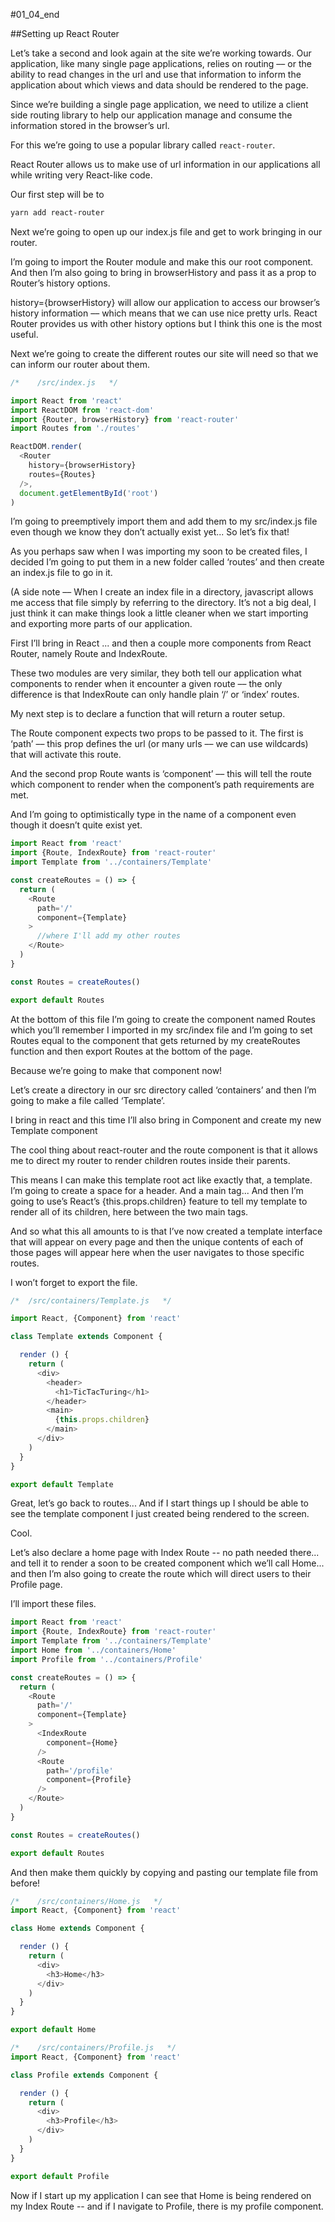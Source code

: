 #01_04_end

##Setting up React Router


Let’s take a second and look again at the site we’re working towards. Our application, like many single page applications, relies on routing –– or the ability to read changes in the url and use that information to inform the application about which views and data should be rendered to the page.

Since we’re building a single page application, we need to utilize a client side routing library to help our application manage and consume the information stored in the browser’s url.


For this we’re going to use a popular library called `react-router`.

React Router allows us to make use of url information in our applications all while writing very React-like code.

Our first step will be to

```bash
yarn add react-router
```

Next we’re going to open up our index.js file and get to work bringing in our router.

I’m going to import the Router module and make this our root component. And then I’m also going to bring in browserHistory and pass it as a prop to Router’s history options.

history={browserHistory} will allow our application to access our browser’s history information –– which means that we can use nice pretty urls. React Router provides us with other history options but I think this one is the most useful.


Next we’re going to create the different routes our site will need so that we can inform our router about them.

```javascript
/*    /src/index.js   */

import React from 'react'
import ReactDOM from 'react-dom'
import {Router, browserHistory} from 'react-router'
import Routes from './routes'

ReactDOM.render(
  <Router
    history={browserHistory}
    routes={Routes}
  />,
  document.getElementById('root')
)
```

I’m going to preemptively import them and add them to my src/index.js file even though we know they don’t actually exist yet... So let’s fix that!

As you perhaps saw when I was importing my soon to be created files, I decided I’m going to put them in a new folder called ‘routes’  and then create an index.js file to go in it.

(A side note –– When I create an index file in a directory, javascript allows me access that file simply by referring to the directory. It’s not a big deal, I just think it can make things look a little cleaner when we start importing and exporting more parts of our application.

First I’ll bring in React ... and then a couple more components from React Router, namely Route and IndexRoute.

These two modules are very similar, they both tell our application what components to render when it encounter a given route –– the only difference is that IndexRoute can only handle plain ‘/’ or ‘index’ routes.

My next step is to declare a function that will return a router setup.

The Route component expects two props to be passed to it. The first is ‘path’ –– this prop defines the url (or many urls –– we can use wildcards) that will activate this route.

And the second prop Route wants is ‘component’ –– this will tell the route which component to render when the component’s path requirements are met.

And I’m going to optimistically type in the name of a component even though it doesn’t quite exist yet.

```javascript
import React from 'react'
import {Route, IndexRoute} from 'react-router'
import Template from '../containers/Template'

const createRoutes = () => {
  return (
    <Route
      path='/'
      component={Template}
    >
      //where I'll add my other routes
    </Route>
  )
}

const Routes = createRoutes()

export default Routes
```

At the bottom of this file I’m going to create the component named Routes which you’ll remember I imported in my src/index file and I’m going to set Routes equal to the component that gets returned by my createRoutes function and then export Routes at the bottom of the page.

Because we’re going to make that component now!

Let’s create a directory in our src directory called ‘containers’ and then I’m going to make a file called ‘Template’.

I bring in react and this time I’ll also bring in Component and create my new Template component

The cool thing about react-router and the route component is that it allows me to direct my router to render children routes inside their parents.

This means I can make this template root act like exactly that, a template. I’m going to create a space for a header. And a main tag... And then I’m going to use’s React’s {this.props.children} feature to tell my template to render all of its children, here between the two main tags.

And so what this all amounts to is that I’ve now created a template interface that will appear on every page and then the unique contents of each of those pages will appear here when the user navigates to those specific routes.

I won’t forget to export the file.

```javascript
/*  /src/containers/Template.js   */

import React, {Component} from 'react'

class Template extends Component {

  render () {
    return (
      <div>
        <header>
          <h1>TicTacTuring</h1>
        </header>
        <main>
          {this.props.children}
        </main>
      </div>
    )
  }
}

export default Template

```

Great, let’s go back to routes...
And if I start things up I should be able to see the template component I just created being rendered to the screen.

Cool.

Let’s also declare a home page with Index Route -- no path needed there... and tell it to render a soon to be created component which we’ll call Home... and then I’m also going to create the route which will direct users to their Profile page.

I’ll import these files.

```javascript
import React from 'react'
import {Route, IndexRoute} from 'react-router'
import Template from '../containers/Template'
import Home from '../containers/Home'
import Profile from '../containers/Profile'

const createRoutes = () => {
  return (
    <Route
      path='/'
      component={Template}
    >
      <IndexRoute
        component={Home}
      />
      <Route
        path='/profile'
        component={Profile}
      />
    </Route>
  )
}

const Routes = createRoutes()

export default Routes
```

And then make them quickly by copying and pasting our template file from before!

```javascript
/*    /src/containers/Home.js   */
import React, {Component} from 'react'

class Home extends Component {

  render () {
    return (
      <div>
        <h3>Home</h3>
      </div>
    )
  }
}

export default Home
```

```javascript
/*    /src/containers/Profile.js   */
import React, {Component} from 'react'

class Profile extends Component {

  render () {
    return (
      <div>
        <h3>Profile</h3>
      </div>
    )
  }
}

export default Profile
```

Now if I start up my application I can see that Home is being rendered on my Index Route -- and if I navigate to Profile, there is my profile component.
